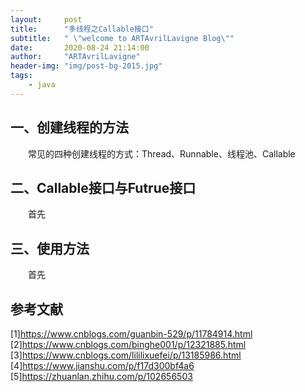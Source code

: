 ```yaml
---
layout:     post
title:      "多线程之Callable接口"
subtitle:   " \"welcome to ARTAvrilLavigne Blog\""
date:       2020-08-24 21:14:00
author:     "ARTAvrilLavigne"
header-img: "img/post-bg-2015.jpg"
tags:
    - java
---
```

## 一、创建线程的方法<br>

　　常见的四种创建线程的方式：Thread、Runnable、线程池、Callable
  
## 二、Callable接口与Futrue接口<br>

　　首先
  
## 三、使用方法<br>

　　首先

## 参考文献<br>
[1]https://www.cnblogs.com/guanbin-529/p/11784914.html<br>
[2]https://www.cnblogs.com/binghe001/p/12321885.html<br>
[3]https://www.cnblogs.com/lililixuefei/p/13185986.html<br>
[4]https://www.jianshu.com/p/f17d300bf4a6<br>
[5]https://zhuanlan.zhihu.com/p/102656503<br>
